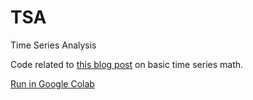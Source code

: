 # TSA
Time Series Analysis

Code related to [this blog post](https://druce.ai/2022/11/TSA) on basic time series math.

[Run in Google Colab](https://colab.research.google.com/github/druce/TSA/blob/main/TSA.ipynb)
